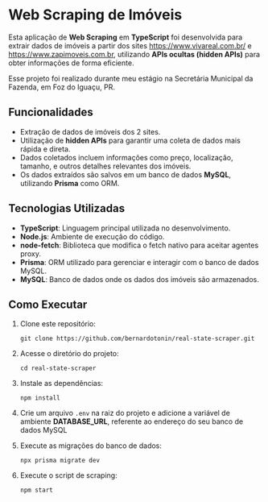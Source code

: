 # Web Scraping de Imóveis

Esta aplicação de **Web Scraping** em **TypeScript** foi desenvolvida para extrair dados de imóveis a partir dos sites https://www.vivareal.com.br/ e https://www.zapimoveis.com.br, utilizando **APIs ocultas (hidden APIs)** para obter informações de forma eficiente.

Esse projeto foi realizado durante meu estágio na Secretária Municipal da Fazenda, em Foz do Iguaçu, PR.

## Funcionalidades

-   Extração de dados de imóveis dos 2 sites.
-   Utilização de **hidden APIs** para garantir uma coleta de dados mais rápida e direta.
-   Dados coletados incluem informações como preço, localização, tamanho, e outros detalhes relevantes dos imóveis.
- Os dados extraídos são salvos em um banco de dados **MySQL**, utilizando **Prisma** como ORM.

## Tecnologias Utilizadas

-   **TypeScript**: Linguagem principal utilizada no desenvolvimento.
-   **Node.js**: Ambiente de execução do código.
-   **node-fetch**: Biblioteca que modifica o fetch nativo para aceitar agentes proxy.
-   **Prisma**: ORM utilizado para gerenciar e interagir com o banco de dados MySQL.
-   **MySQL**: Banco de dados onde os dados dos imóveis são armazenados.

## Como Executar

1.  Clone este repositório:
    
    `git clone https://github.com/bernardotonin/real-state-scraper.git` 
    
2.  Acesse o diretório do projeto:

    `cd real-state-scraper` 
    
3.  Instale as dependências:

    `npm install` 
    
5.  Crie um arquivo `.env` na raiz do projeto e adicione a variável de ambiente **DATABASE_URL**, referente ao endereço do seu banco de dados MySQL
    
    
7.  Execute as migrações do banco de dados:
   
    `npx prisma migrate dev` 
    
8.  Execute o script de scraping:
    
    `npm start` 
